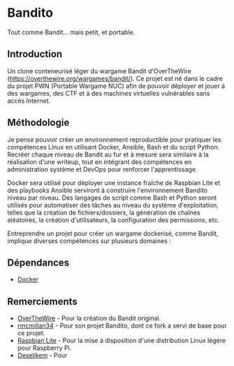 # Bandito
Tout comme Bandit... mais petit, et portable.

## Introduction
Un clone conteneurisé léger du wargame Bandit d'OverTheWire (https://overthewire.org/wargames/bandit/). Ce projet est né dans le cadre du projet PWN (Portable Wargame NUC) afin de pouvoir déployer et jouer à des wargames, des CTF et à des machines virtuelles vulnérables sans accès Internet.

## Méthodologie
Je pense pouvoir créer un environnement reproductible pour pratiquer les compétences Linux en utilisant Docker, Ansible, Bash et du script Python. Recréer chaque niveau de Bandit au fur et à mesure sera similaire à la réalisation d'une writeup, tout en intégrant des compétences en administration système et DevOps pour renforcer l'apprentissage.

Docker sera utilisé pour déployer une instance fraîche de Raspbian Lite et des playbooks Ansible serviront à construire l'environnement Bandito niveau par niveau. Des langages de script comme Bash et Python seront utilisés pour automatiser des tâches au niveau du système d'exploitation, telles que la création de fichiers/dossiers, la génération de chaînes aléatoires, la création d'utilisateurs, la configuration des permissions, etc.

Entreprendre un projet pour créer un wargame dockerisé, comme Bandit, implique diverses compétences sur plusieurs domaines :

## Dépendances
- [Docker](https://www.docker.com/)

## Remerciements
- [OverTheWire](https://overthewire.org/) - Pour la création du Bandit original.
- [rmcmillan34](https://github.com/rmcmillan34/bandito/commits?author=rmcmillan34) - Pour son projet Bandito, dont ce fork a servi de base pour ce projet.
- [Raspbian Lite](https://www.raspberrypi.com/software/operating-systems/) - Pour la mise à disposition d'une distribution Linux légère pour Raspberry Pi. 
- [Deselikem](https://dev.to/github/publishing-a-docker-image-to-githubs-container-repository-4n50) - Pour
